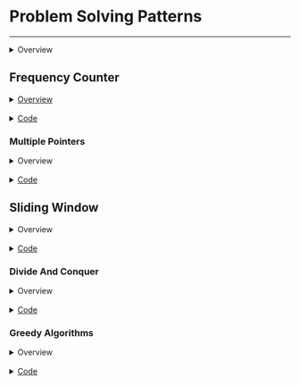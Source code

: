 # Problem Solving Patterns
----

<details>
<summary>Overview</summary>

**Common Patterns**
- [Frequency Counter]()
- [Multiple Pointers]()
- [Fast and Slow Pointers]()
- [Sliding Window]()
- [Divide And Conquer]()
- [Greedy Algorithms]() 
- [Backtracking]()

**Resources**
1. [14 Interview Coding Patterns](https://hackernoon.com/14-patterns-to-ace-any-coding-interview-question-c5bb3357f6ed)

</details>

## Frequency Counter

<details>
<summary style="text-decoration: underline;">Overview</summary>

- This pattern uses objects or sets to collect values and their frequencies.
- This can often avoid the need for nested loops or O(n^2) runtime with arrays/strings.

</details>
<br>
<details>
<summary style="text-decoration: underline;">Code</summary>

<details>
<summary style="text-indent: 20px;">Naive Approach</summary>

```js
function same(arr1, arr2) {
    if(arr1.length !== arr2.length){
        return false;
    }
    for(let i = 0; i < arr1.length; i++){
        let correctIndex = arr2.indexOf(arr1[i] ** 2)
        if(correctIndex === -1) {
            return false;
        }
        console.log(arr2);
        arr2.splice(correctIndex,1)
    }
    return true;
}

same([1,2,3,2], [9,1,4,4])
```

</details>

<details>
<summary style="text-indent: 20px;">Refactored</summary>

```js

function same(arr1, arr2){
    if(arr1.length !== arr2.length){
        return false;
    }
    let frequencyCounter1 = {}
    let frequencyCounter2 = {}
    for(let val of arr1){
        frequencyCounter1[val] = (frequencyCounter1[val] || 0) + 1
    }
    for(let val of arr2){
        frequencyCounter2[val] = (frequencyCounter2[val] || 0) + 1        
    }
    console.log(frequencyCounter1);
    console.log(frequencyCounter2);
    for(let key in frequencyCounter1){
        if(!(key ** 2 in frequencyCounter2)){
            return false
        }
        if(frequencyCounter2[key ** 2] !== frequencyCounter1[key]){
            return false
        }
    }
    return true
}

same([1,2,3,2,5], [9,1,4,4,11])

```


</details>
</details>

### Multiple Pointers

<details>
<summary>Overview</summary>

- creating pointers or values that correspond to the index of the array or position and move towards the beginning,middle, or end of the array.
- Very efficient for soving provlems with minimal space complexity.

</details>
<br>
<details>
<summary style="text-decoration: underline;">Code</summary>



<details>
<summary style="text-indent: 20px;">Naive Approach</summary>

```js
function sumZero(arr) {
    for(let i = 0; i < arr.length; i++){
        for(let j = i + 1; j < arr.length; j++){
            if(arr[i] + arr[j] === 0){
                return [arr[i], arr[j]];
            }
        }
    }
    // Time Complexity: O(n^2)
    // Space Complexity: O(1)
```

</details>

<details>
<summary style="text-indent: 20px;">Refactored</summary>

```js
function sumZero(arr) {
    let left = 0;
    let right = arr.length - 1;
    while(left < right){
        let sum = arr[left] + arr[right];
        if(sum === 0){
            return [arr[left], arr[right]];  
        } else if(sum > 0){
            right--;
        } else {
            left++;
        }
    }
    return null;
}
```


</details>
</details>

## Sliding Window

<details>
<summary>Overview</summary>

- This pattern involves creating a window of a certain size and moving the window forward and backward through the array.
- Depending on the problem, the window may or may not need to be moved.
- Very useful for keeping track of a subset of data in an array.

</details>
<br>

<details>
<summary style="text-decoration: underline;">Code</summary>



<details>
<summary style="text-indent: 20px;">Naive Approach</summary>

```js
function maxSubarraySum(arr, num) {
  if ( num > arr.length){
    return null;
  }
  var max = -Infinity;
  for (let i = 0; i < arr.length - num + 1; i ++){
    temp = 0;
    for (let j = 0; j < num; j++){
      temp += arr[i + j];
    }
    if (temp > max) {
      max = temp;
    }
  }
  return max;
}

maxSubarraySum([2,6,9,2,1,8,5,6,3],3)



```

</details>

<details>
<summary style="text-indent: 20px;">Refactored</summary>

```js

function maxSubarraySum(arr, num){
  let maxSum = 0;
  let tempSum = 0;
  if (arr.length < num) return null;
  for (let i = 0; i < num; i++) {
    maxSum += arr[i];
  }
  tempSum = maxSum;
  for (let i = num; i < arr.length; i++) {
    tempSum = tempSum - arr[i - num] + arr[i];
    maxSum = Math.max(maxSum, tempSum);
  }
  return maxSum;
}

maxSubarraySum([2,6,9,2,1,8,5,6,3],3)


```


</details>
</details>

### Divide And Conquer

<details>
<summary>Overview</summary>

- This pattern involves breaking down a problem into smaller subproblems and solving each subproblem recursively.
- This pattern can tremendously decrease the runtime of a problem.
  
</details>
<br>
<details>
<summary style="text-decoration: underline;">Code</summary>



<details>
<summary style="text-indent: 20px;">Naive Approach</summary>

```js
function search(arr, num) {
    for(let i = 0; i < arr.length; i++){
        if(arr[i] === num){
            return i;
        }
    }
    return -1;
}
// Time Complexity: O(n)
```

</details>

<details>
<summary style="text-indent: 20px;">Refactored</summary>

```js
function search(arr, num){
    let min = 0;
    let max = arr.length - 1;
    while(min <= max){
        let mid = Math.floor((min + max) / 2);
        let currentNum = arr[mid];
        if (currentNum < num){
            min = mid + 1;
        } else if (currentNum > num){
            max = mid - 1;
        } else {
            return mid;
        }
    }
    return -1;
}
// Time Complexity: O(log n)
```


</details>

</details>

### Greedy Algorithms

<details>
<summary>Overview</summary>

The algorithms can be used if they satisfy the following conditions:
1. Greedy Choice Property - The algorithm will always choose the best option available at each step.
2. Optimal Substructure Property - The algorithm will always choose the best option available at each step.

Advantages:
- The algorithm is easier to describe
- This algorithm can be faster than other algorithms
  
</details>
<br>
<details>
<summary style="text-decoration: underline;">Code</summary>



<details>
<summary style="text-indent: 20px;">Example</summary>

```js
let testMoney = 6.27;

let bills = {
	hundredDollar: 100.0,
	tenDollar: 10.0,
	fiveDollar: 5.0,
	oneDollar: 1.0,
	quarter: 0.25,
	dime: 0.1,
	nickel: 0.05,
	penny: 0.01
}

let FindingChange = (currency, amount) => {

	//ResultBill is all the bill types and amount of bills we are returning
	let resultBills = {};
	let cashLeftover = amount;

	//We are checking from the highest bill first to the lowest
	for (let key in currency)
	{
		//While amount leftover is greater than our current bill
		//we take and subtract it based on the bill's value
		while (cashLeftover >= currency[key])
		{
			//Checking to see if the bill type already exist in our return hash.
			if (resultBills[key])
			{   //If it does, we increment the bill by one.
				resultBills[key] += 1;
			}   
			else
			{   //if it doesn't, we add the new key/value pair into the hash.
				resultBills[key] = 1;
			}
			//Then we subtract the value from the leftover cash.
			//toFixed(2), this is for fixing any float point errors that JavaScript have.
			//The 2 is to fix it for 2 decimal point.
			cashLeftover = (cashLeftover - currency[key]).toFixed(2)
		}
	}
	return resultBills;
}

FindingChange(bills, testMoney);
// Time Complexity: O(n)
```

</details>

</details>